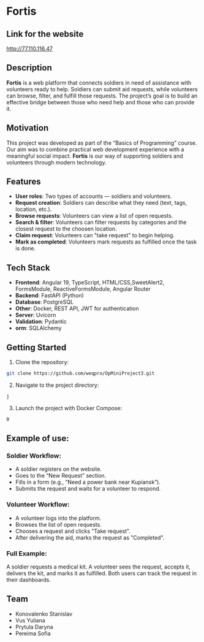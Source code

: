 # Fortis



## Link for the website
http://77.110.116.47

## Description

**Fortis** is a web platform that connects soldiers in need of assistance with volunteers ready to help. Soldiers can submit aid requests, while volunteers can browse, filter, and fulfill those requests. The project’s goal is to build an effective bridge between those who need help and those who can provide it.


## Motivation

This project was developed as part of the “Basics of Programming” course. Our aim was to combine practical web development experience with a meaningful social impact. **Fortis** is our way of supporting soldiers and volunteers through modern technology.


## Features

- **User roles**: Two types of accounts — soldiers and volunteers.
- **Request creation**: Soldiers can describe what they need (text, tags, location, etc.).
- **Browse requests**: Volunteers can view a list of open requests.
- **Search & filter**: Volunteers can filter requests by categories and the closest request to the choosen location.
- **Claim request**: Volunteers can "take request" to begin helping.
- **Mark as completed**: Volunteers mark requests as fulfilled once the task is done.


## Tech Stack

- **Frontend**: Angular 19, TypeScript, HTML/CSS,SweetAlert2, FormsModule, ReactiveFormsModule, Angular Router
- **Backend**: FastAPI (Python)
- **Database**: PostgreSQL
- **Other**: Docker, REST API, JWT for authentication
- **Server**: Uvicorn
- **Validation**: Pydantic
- **orm**: SQLAlchemy


## Getting Started

1. Clone the repository:

```bash
git clone https://github.com/weqpro/OpMiniProject3.git
```

2. Navigate to the project directory:
```bash
j
```
3. Launch the project with Docker Compose:
```bash
0
```
## Example of use:

### Soldier Workflow:
- A soldier registers on the website.
- Goes to the “New Request” section.
- Fills in a form (e.g., “Need a power bank near Kupiansk”).
- Submits the request and waits for a volunteer to respond.

### Volunteer Workflow:
- A volunteer logs into the platform.
- Browses the list of open requests.
- Chooses a request and clicks "Take request".
- After delivering the aid, marks the request as "Completed".

### Full Example:
A soldier requests a medical kit. A volunteer sees the request, accepts it, delivers the kit, and marks it as fulfilled. Both users can track the request in their dashboards.


## Team

- Konovalenko Stanislav
- Vus Yuliana
- Prytula Daryna
- Pereima Sofia

